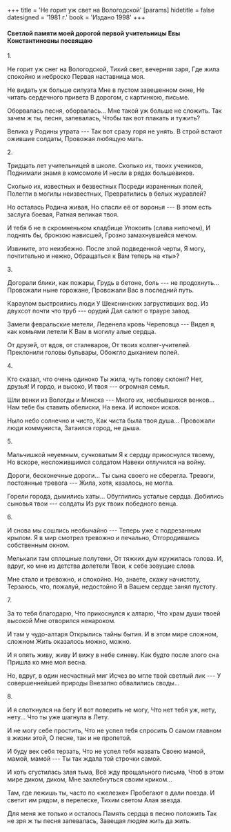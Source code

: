+++
title = 'Не горит уж свет на Вологодской'
[params]
  hidetitle = false
  datesigned = '1981 г.'
  book = 'Издано 1998'
+++
#### Светлой памяти моей дорогой первой учительницы Евы Константиновны посвящаю

1\.

Не горит уж снег на Вологодской,
Тихий свет, вечерняя заря,
Где жила спокойно и неброско
Первая наставница моя.

Не видать уж больше силуэта
Мне в пустом завешенном окне,
Не читать сердечного привета
В дорогом, с картинкою, письме.
<!-- [АвтВариант, Книжка 2: В дорогом, с картавинкой, письме. -->

Оборвалась песня, оборвалась...
Мне такой уж больше не сложить.
Так зачем ж ты, песня, запевалась,
Чтобы так вот плакать и тужить?

Велика у Родины утрата ---
Так вот сразу горя не унять.
В строй встают ожившие солдаты,
Провожая любящую мать.

2\.

Тридцать лет учительницей в школе.
Сколько их, твоих учеников,
Поднимали знамя в комсомоле
И несли в рядах большевиков.

Сколько их, известных и безвестных
Посреди израненных полей,
Полегли в могилы неизвестных,
Превратились в белых журавлей?

Но осталась Родина живая,
Но спасли её от воронья ---
В этом есть заслуга боевая,
Ратная великая твоя.

И тебя б не в скромненьком кладбище
Упокоить (слава нипочем),
И поднять бы, бронзою нависшей,
Грозно замахнувшейся мечом.

Извините, это неизбежно.
После злой подведенной черты,
Я могу, почтительно и нежно,
Обращаться к Вам теперь на «ты»?

3\.

Догорали блики, как пожары,
Грудь в бетоне, боль --- не продохнуть...
Провожали ныне горожане,
Провожали Вас в последний путь.

Караулом выстроились люди
У Шекснинских загрустивших вод.
Из двухсот почти что труб --- орудий
Дал салют о трауре завод.

Замели февральские метели,
Леденела кровь Череповца ---
Видел я, как комьями летели
К Вам в могилу алые сердца.

От друзей, от вдов, от сталеваров,
От твоих коллег-учителей.
Преклонили головы бульвары,
Обожгло дыханием полей.

4\.

Кто сказал, что очень одиноко
Ты жила, чуть голову склоня?
Нет, друзья! И гордо, и высоко,
И твоя --- огромная семья.

Шли венки из Вологды и Минска ---
Много их, несбывшихся венков...
Нам тебе бы ставить обелиски,
На века. И испокон исков.

Ныло небо солнечно и чисто,
Как чиста была твоя душа...
Провожали люди коммуниста,
Затаился город, не дыша.

5\.

Мальчишкой неуемным, сучковатым
Я к сердцу прикоснулся твоему,
Но вскоре, несложившимся солдатом
Навеки отлучился на войну.

Дороги, бесконечные дороги...
Ты сына своего не сберегла.
Тревоги, постоянные тревога ---
Жила, хотя, казалось, не могла.

Горели города, дымились хаты...
Обуглились усталые сердца.
Добились сыновья твои --- солдаты
Из рук твоих победного венца.

6\.

И снова мы сошлись необычайно ---
Теперь уже с подрезанным крылом.
Я в мир смотрел тревожно и печально,
Отгородившись собственным окном.

Мелькали там сплошные полутени,
От тяжких дум кружилась голова.
И, вдруг, ко мне из детства долетели
Твои, к себе зовущие слова.

Мне стало и тревожно, и спокойно.
Но, знаете, скажу начистоту,
Терзаюсь, что, пожалуй, недостойно
Я в Вашем сердце занял пустоту.

7\.

За то тебя благодарю,
Что прикоснулся к алтарю,
Что храм души твоей высокой
Мне отворился ненароком.

И там у чудо-алтаря
Открылись тайны бытия.
И в этом мире сложном, сложном
Жить оказалось можно, можно.

И я опять живу, живу
И вижу в небе синеву.
Как будто после злого сна
Пришла ко мне моя весна.

Но, вдруг, в один несчастный миг
Исчез во мгле твой светлый лик ---
У совершеннейшей природы
Внезапно обвалились своды...

8\.

И я споткнулся на бегу
И вот поверить не могу,
Что нет тебя уж, нету, нету...
Что ты уже шагнула в Лету.

И не могу себе простить,
Что не успел тебя спросить
О самом главном в жизни этой,
О песне, так и не пропетой.

И буду век себя терзать,
Что не успел тебя назвать
Своею мамой, мамой, мамой ---
Ты так ждала той строчки самой.

И хоть сгустилась злая тьма,
Всё жду прощального письма,
Чтоб в этом мире диком, диком,
Мне захлебнуться своим криком...

Там, где лежишь ты, часто по «железке»
Пробегают в дали поезда.
И светит им рядом, в перелеске,
Тихим светом Алая звезда.

<!-- [Автор добавил следущее четверостишье:] -->
Для меня же только и осталось
Память сердца в песню положить
Так не зря ж ты песня запевалась,
Завещая людям жить да жить.
<!-- [АвтВариант, Издано 1998: Завещая жить да жить.] -->

<!-- 1981 г. -->
<!-- Издано 1998 -->
<!-- Книжка 2 -->
